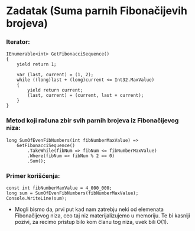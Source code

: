 # Zadatak (Suma parnih Fibonačijevih brojeva)

### Iterator:
```
IEnumerable<int> GetFibonacciSequence()
{
    yield return 1;

    var (last, current) = (1, 2);
    while ((long)last + (long)current <= Int32.MaxValue)
    {
        yield return current;
        (last, current) = (current, last + current);
    }
}
```
### Metod koji računa zbir svih parnih brojeva iz Fibonačijevog niza:
```
long SumOfEvenFibNumbers(int fibNumberMaxValue) =>
    GetFibonacciSequence()
        .TakeWhile(fibNum => fibNum <= fibNumberMaxValue)
        .Where(fibNum => fibNum % 2 == 0)
        .Sum();
```
### Primer korišćenja:
```
const int fibNumberMaxValue = 4_000_000;
long sum = SumOfEvenFibNumbers(fibNumberMaxValue);
Console.WriteLine(sum);
```
- Mogli bismo da, prvi put kad nam zatrebju neki od elemenata Fibonačijevog niza, ceo taj niz materijalizujemo u memoriju. Te bi kasniji pozivi, za recimo pristup bilo kom članu tog niza, uvek bili O(1).
